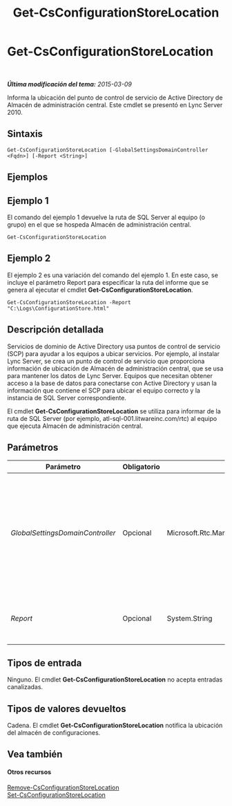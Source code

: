 ﻿---
title: Get-CsConfigurationStoreLocation
TOCTitle: Get-CsConfigurationStoreLocation
ms:assetid: abfda147-02fa-46a5-a988-d83daf4cc455
ms:mtpsurl: https://technet.microsoft.com/es-es/library/Gg412814(v=OCS.15)
ms:contentKeyID: 48276319
ms.date: 01/07/2017
mtps_version: v=OCS.15
ms.translationtype: HT
---

# Get-CsConfigurationStoreLocation

 

_**Última modificación del tema:** 2015-03-09_

Informa la ubicación del punto de control de servicio de Active Directory de Almacén de administración central. Este cmdlet se presentó en Lync Server 2010.

## Sintaxis

    Get-CsConfigurationStoreLocation [-GlobalSettingsDomainController <Fqdn>] [-Report <String>]

## Ejemplos

## Ejemplo 1

El comando del ejemplo 1 devuelve la ruta de SQL Server al equipo (o grupo) en el que se hospeda Almacén de administración central.

    Get-CsConfigurationStoreLocation

## Ejemplo 2

El ejemplo 2 es una variación del comando del ejemplo 1. En este caso, se incluye el parámetro Report para especificar la ruta del informe que se genera al ejecutar el cmdlet **Get-CsConfigurationStoreLocation**.

    Get-CsConfigurationStoreLocation -Report "C:\Logs\ConfigurationStore.html"

## Descripción detallada

Servicios de dominio de Active Directory usa puntos de control de servicio (SCP) para ayudar a los equipos a ubicar servicios. Por ejemplo, al instalar Lync Server, se crea un punto de control de servicio que proporciona información de ubicación de Almacén de administración central, que se usa para mantener los datos de Lync Server. Equipos que necesitan obtener acceso a la base de datos para conectarse con Active Directory y usan la información que contiene el SCP para ubicar el equipo correcto y la instancia de SQL Server correspondiente.

El cmdlet **Get-CsConfigurationStoreLocation** se utiliza para informar de la ruta de SQL Server (por ejemplo, atl-sql-001.litwareinc.com/rtc) al equipo que ejecuta Almacén de administración central.

## Parámetros


<table>
<colgroup>
<col style="width: 25%" />
<col style="width: 25%" />
<col style="width: 25%" />
<col style="width: 25%" />
</colgroup>
<thead>
<tr class="header">
<th>Parámetro</th>
<th>Obligatorio</th>
<th>Tipo</th>
<th>Descripción</th>
</tr>
</thead>
<tbody>
<tr class="odd">
<td><p><em>GlobalSettingsDomainController</em></p></td>
<td><p>Opcional</p></td>
<td><p>Microsoft.Rtc.Management.Deploy.Fqdn</p></td>
<td><p>Nombre de dominio completo (FQDN) de un controlador de dominio en el que se almacena la configuración global. Si la configuración global se almacena en el contenedor del sistema de Active Directory, este parámetro debe hacer referencia al controlador de dominio raíz. Si la configuración global está almacenada en el contenedor de configuración, se puede usar cualquier controlador de dominio y omitir este parámetro.</p></td>
</tr>
<tr class="even">
<td><p><em>Report</em></p></td>
<td><p>Opcional</p></td>
<td><p>System.String</p></td>
<td><p>Permite especificar una ruta de archivo para el archivo de registro creado al iniciar el cmdlet. Por ejemplo: -Report &quot;C:\Registros\AlmacenConfiguracion.html&quot;</p></td>
</tr>
</tbody>
</table>


## Tipos de entrada

Ninguno. El cmdlet **Get-CsConfigurationStoreLocation** no acepta entradas canalizadas.

## Tipos de valores devueltos

Cadena. El cmdlet **Get-CsConfigurationStoreLocation** notifica la ubicación del almacén de configuraciones.

## Vea también

#### Otros recursos

[Remove-CsConfigurationStoreLocation](remove-csconfigurationstorelocation.md)  
[Set-CsConfigurationStoreLocation](set-csconfigurationstorelocation.md)

